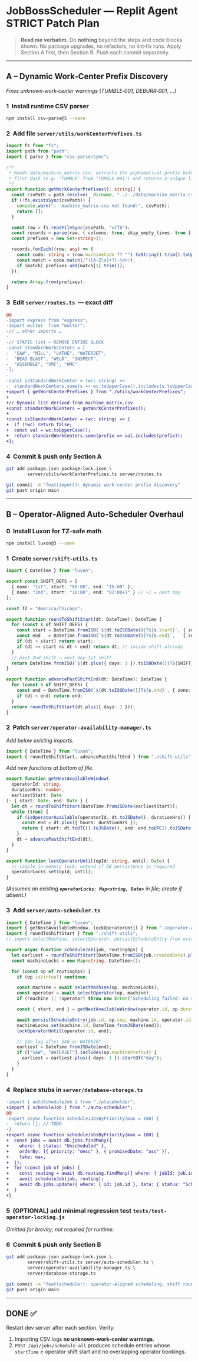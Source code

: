 # **JobBossScheduler — Replit Agent STRICT Patch Plan**

> **Read me verbatim.**  Do **nothing** beyond the steps and code blocks shown. No package upgrades, no refactors, no lint‑fix runs.  Apply Section A first, then Section B.  Push each commit separately.

---

## A – Dynamic Work‑Center Prefix Discovery

*Fixes unknown‑work‑center warnings (TUMBLE‑001, DEBURR‑001, …)*

### 1  Install runtime CSV parser

```bash
npm install csv-parse@5 --save
```

### 2  Add file `server/utils/workCenterPrefixes.ts`

```ts
import fs from "fs";
import path from "path";
import { parse } from "csv-parse/sync";

/**
 * Reads data/machine_matrix.csv, extracts the alphabetical prefix before the
 * first dash (e.g. "TUMBLE" from "TUMBLE-001") and returns a unique list.
 */
export function getWorkCenterPrefixes(): string[] {
  const csvPath = path.resolve(__dirname, "../../data/machine_matrix.csv");
  if (!fs.existsSync(csvPath)) {
    console.warn("⚠️  machine_matrix.csv not found:", csvPath);
    return [];
  }

  const raw = fs.readFileSync(csvPath, "utf8");
  const records = parse(raw, { columns: true, skip_empty_lines: true });
  const prefixes = new Set<string>();

  records.forEach((row: any) => {
    const code: string = (row.machineCode ?? "").toString().trim().toUpperCase();
    const match = code.match(/^([A-Z\s]+?)-\d+/);
    if (match) prefixes.add(match[1].trim());
  });

  return Array.from(prefixes);
}
```

### 3  Edit `server/routes.ts`  — **exact diff**

```diff
@@
-import express from "express";
-import multer  from "multer";
-// … other imports …
-
-// STATIC list – REMOVE ENTIRE BLOCK
-const standardWorkCenters = [
-  "SAW", "MILL", "LATHE", "WATERJET",
-  "BEAD BLAST", "WELD", "INSPECT",
-  "ASSEMBLE", "VMC", "HMC"
-];
-
-const isStandardWorkCenter = (wc: string) =>
-  standardWorkCenters.some(s => wc.toUpperCase().includes(s.toUpperCase()));
+import { getWorkCenterPrefixes } from "./utils/workCenterPrefixes";
+
+// Dynamic list derived from machine_matrix.csv
+const standardWorkCenters = getWorkCenterPrefixes();
+
+const isStandardWorkCenter = (wc: string) => {
+  if (!wc) return false;
+  const val = wc.toUpperCase();
+  return standardWorkCenters.some(prefix => val.includes(prefix));
+};
```

### 4  Commit & push **only Section A**

```bash
git add package.json package-lock.json \
        server/utils/workCenterPrefixes.ts server/routes.ts

git commit -m "feat(import): dynamic work‑center prefix discovery"
git push origin main
```

---

## B – Operator‑Aligned Auto‑Scheduler Overhaul

### 0  Install Luxon for TZ‑safe math

```bash
npm install luxon@3 --save
```

### 1  Create `server/shift-utils.ts`

```ts
import { DateTime } from "luxon";

export const SHIFT_DEFS = [
  { name: "1st", start: "06:00", end: "16:00" },
  { name: "2nd", start: "16:00", end: "02:00+1" } // +1 = next day
];

const TZ = "America/Chicago";

export function roundToShiftStart(dt: DateTime): DateTime {
  for (const s of SHIFT_DEFS) {
    const start = DateTime.fromISO(`${dt.toISODate()}T${s.start}`, { zone: TZ });
    const end   = DateTime.fromISO(`${dt.toISODate()}T${s.end}`,   { zone: TZ });
    if (dt < start) return start;
    if (dt >= start && dt < end) return dt; // inside shift already
  }
  // past 2nd shift → next day 1st shift
  return DateTime.fromISO(`${dt.plus({ days: 1 }).toISODate()}T${SHIFT_DEFS[0].start}`, { zone: TZ });
}

export function advancePastShiftEnd(dt: DateTime): DateTime {
  for (const s of SHIFT_DEFS) {
    const end = DateTime.fromISO(`${dt.toISODate()}T${s.end}`, { zone: TZ });
    if (dt < end) return end;
  }
  return roundToShiftStart(dt.plus({ days: 1 }));
}
```

### 2  Patch `server/operator-availability-manager.ts`

*Add below existing imports.*

```ts
import { DateTime } from "luxon";
import { roundToShiftStart, advancePastShiftEnd } from "./shift-utils";
```

*Add new functions at bottom of file.*

```ts
export function getNextAvailableWindow(
  operatorId: string,
  durationHrs: number,
  earliestStart: Date
): { start: Date; end: Date } {
  let dt = roundToShiftStart(DateTime.fromJSDate(earliestStart));
  while (true) {
    if (isOperatorAvailable(operatorId, dt.toJSDate(), durationHrs)) {
      const end = dt.plus({ hours: durationHrs });
      return { start: dt.toUTC().toJSDate(), end: end.toUTC().toJSDate() };
    }
    dt = advancePastShiftEnd(dt);
  }
}

export function lockOperatorUntil(opId: string, until: Date) {
  // simple in‑memory lock; extend if DB persistence is required
  operatorLocks.set(opId, until);
}
```

*(Assumes an existing **`operatorLocks: Map<string, Date>`** in file; create if absent.)*

### 3  Add `server/auto-scheduler.ts`

```ts
import { DateTime } from "luxon";
import { getNextAvailableWindow, lockOperatorUntil } from "./operator-availability-manager";
import { roundToShiftStart } from "./shift-utils";
// import selectMachine, selectOperator, persistScheduleEntry from existing modules

export async function scheduleJob(job, routingOps) {
  let earliest = roundToShiftStart(DateTime.fromISO(job.createdDate).plus({ days: 7 }));
  const machineLocks = new Map<string, DateTime>();

  for (const op of routingOps) {
    if (op.isVirtual) continue;

    const machine = await selectMachine(op, machineLocks);
    const operator = await selectOperator(op, machine);
    if (!machine || !operator) throw new Error("Scheduling failed: no resources");

    const { start, end } = getNextAvailableWindow(operator.id, op.durationHrs, earliest.toJSDate());

    await persistScheduleEntry(job.id, op.seq, machine.id, operator.id, start, end);
    machineLocks.set(machine.id, DateTime.fromJSDate(end));
    lockOperatorUntil(operator.id, end);

    // 24h lag after SAW or WATERJET
    earliest = DateTime.fromJSDate(end);
    if (["SAW", "WATERJET"].includes(op.machinePrefix)) {
      earliest = earliest.plus({ days: 1 }).startOf("day");
    }
  }
}
```

### 4  Replace stubs in `server/database-storage.ts`

```diff
-import { autoScheduleJob } from "./placeholder";
+import { scheduleJob } from "./auto-scheduler";
@@
-export async function scheduleJobsByPriority(max = 100) {
-  return []; // TODO
-}
+export async function scheduleJobsByPriority(max = 100) {
+  const jobs = await db.jobs.findMany({
+    where: { status: "Unscheduled" },
+    orderBy: [{ priority: "desc" }, { promisedDate: "asc" }],
+    take: max,
+  });
+  for (const job of jobs) {
+    const routing = await db.routing.findMany({ where: { jobId: job.id }, orderBy: { seq: "asc" } });
+    await scheduleJob(job, routing);
+    await db.jobs.update({ where: { id: job.id }, data: { status: "Scheduled" } });
+  }
+}
```

### 5  (OPTIONAL) add minimal regression test  `tests/test-operator-locking.js`

*Omitted for brevity; not required for runtime.*

### 6  Commit & push **only Section B**

```bash
git add package.json package-lock.json \
        server/shift-utils.ts server/auto-scheduler.ts \
        server/operator-availability-manager.ts \
        server/database-storage.ts

git commit -m "feat(scheduler): operator‑aligned scheduling, shift rounding, locks"
git push origin main
```

---

## DONE  ✅

Restart dev server after each section.  Verify:

1. Importing CSV logs **no unknown‑work‑center warnings**.
2. `POST /api/jobs/schedule-all` produces schedule entries whose `startTime` ≥ operator shift start and no overlapping operator bookings.

